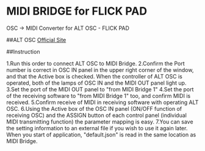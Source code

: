 # MIDI BRIDGE for FLICK PAD

OSC -> MIDI Converter for ALT OSC - FLICK PAD

##ALT OSC
[Official Site](http://altosc.com)

##Instruction

1.Run this order to connect ALT OSC to MIDI Bridge.
2.Confirm the Port number is correct in OSC IN panel in the upper right corner of the window, and that the Active box is checked. When the controller of ALT OSC is operated, both of the lamps of OSC IN and the MIDI OUT panel light up.
3.Set the port of the MIDI OUT panel to "from MIDI Bridge 1"
4.Set the port of the receiving software to "from MIDI Bridge 1" too, and confirm MIDI is received.
5.Confirm receive of MIDI in receiving software with operating ALT OSC.
6.Using the Active box of the OSC IN panel (ON/OFF function of receiving OSC) and the ASSIGN button of each control panel (individual MIDI transmitting function) the parameter mapping is easy.
7.You can save the setting information to an external file if you wish to use it again later. When you start of application, "default.json" is read in the same location as MIDI Bridge.